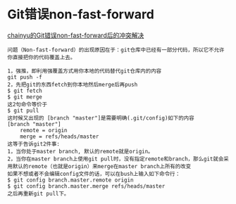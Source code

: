 # Git错误non-fast-forward

<!-- create time: 2014-12-17 16:25:01  -->
[chainyu的Git错误non-fast-forward后的冲突解决](http://blog.csdn.net/chain2012/article/details/7476493)
    
    问题（Non-fast-forward）的出现原因在于：git仓库中已经有一部分代码，所以它不允许你直接把你的代码覆盖上去。

    1，强推，即利用强覆盖方式用你本地的代码替代git仓库内的内容
    git push -f
    2，先把git的东西fetch到你本地然后merge后再push
    $ git fetch
    $ git merge
    这2句命令等价于
    $ git pull  
    这时候又出现的 [branch "master"]是需要明确(.git/config)如下的内容
    [branch "master"]
        remote = origin
        merge = refs/heads/master
    这等于告诉git2件事:
    1，当你处于master branch, 默认的remote就是origin。
    2，当你在master branch上使用git pull时，没有指定remote和branch，那么git就会采用默认的remote（也就是origin）来merge在master branch上所有的改变
    如果不想或者不会编辑config文件的话，可以在bush上输入如下命令行：
    $ git config branch.master.remote origin  
    $ git config branch.master.merge refs/heads/master  
    之后再重新git pull下。
